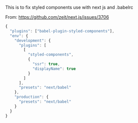 This is to fix styled components use with next js and .babelrc

From: https://github.com/zeit/next.js/issues/3706

```javascript
{
  "plugins": ["babel-plugin-styled-components"],
  "env": {
    "development": {
      "plugins": [
        [
          "styled-components",
          {
            "ssr": true,
            "displayName": true
          }
        ]
      ],
      "presets": "next/babel"
    },
    "production": {
      "presets": "next/babel"
    }
  }
}
```
